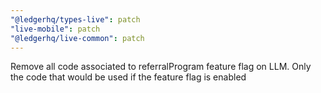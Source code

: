 ```yaml
---
"@ledgerhq/types-live": patch
"live-mobile": patch
"@ledgerhq/live-common": patch
---
```


Remove all code associated to referralProgram feature flag on LLM. Only the code that would be used if the feature flag is enabled
